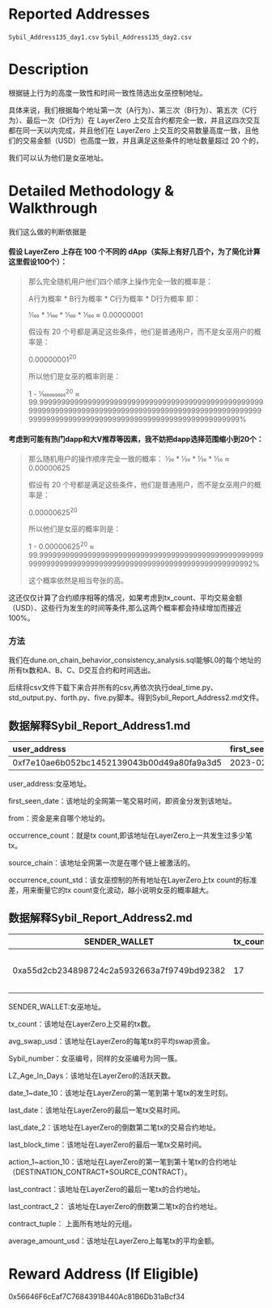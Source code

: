 # Reported Addresses

`Sybil_Address135_day1.csv`
`Sybil_Address135_day2.csv`
# Description
根据链上行为的高度一致性和时间一致性筛选出女巫控制地址。

具体来说，我们根据每个地址第一次（A行为）、第三次（B行为）、第五次（C行为）、最后一次（D行为）在 LayerZero 上交互合约都完全一致，并且这四次交互都在同一天以内完成，并且他们在 LayerZero 上交互的交易数量高度一致，且他们的交易金额（USD）也高度一致，并且满足这些条件的地址数量超过 20 个的，

我们可以认为他们是女巫地址。

# Detailed Methodology & Walkthrough
我们这么做的判断依据是
#### 假设 LayerZero 上存在 100 个不同的 dApp（实际上有好几百个，为了简化计算这里假设100个）：
<blockquote>



那么完全随机用户他们四个顺序上操作完全一致的概率是：

A行为概率 * B行为概率 * C行为概率 * D行为概率  即：

1&frasl;100 * 1&frasl;100 * 1&frasl;100 * 1&frasl;100 ≈ 0.00000001

假设有 20 个号都是满足这些条件，他们是普通用户，而不是女巫用户的概率是：

0.00000001<sup>20</sup>

所以他们是女巫的概率则是：

1 - 1&frasl;100000000<sup>20</sup> ≈ 99.99999999999999999999999999999999999999999999999999999999999999999999999999999999999999999999999999999999999999999999999999999999999999999999999999999999%


</blockquote>

#### 考虑到可能有热门dapp和大V推荐等因素，我不妨把dapp选择范围缩小到20个：

<blockquote>
那么随机用户的操作顺序完全一致的概率：
1&frasl;20 * 1&frasl;20 * 1&frasl;20 * 1&frasl;20 ≈ 0.00000625

假设有 20 个号都是满足这些条件，他们是普通用户，而不是女巫用户的概率是：

0.00000625<sup>20</sup>

所以他们是女巫的概率则是：

1 - 0.00000625<sup>20</sup> ≈ 99.999999999999999999999999999999999999999999999999999999999999999999999999999999999999999999999999999992%

这个概率依然是相当夸张的高。
</blockquote>

这还仅仅计算了合约顺序相等的情况，如果考虑到tx_count、平均交易金额（USD）、这些行为发生的时间等条件,那么这两个概率都会持续增加而接近 100%。

### 方法
我们在dune.on_chain_behavior_consistency_analysis.sql能够L0的每个地址的所有tx数和A、B、C、D交互合约和时间选出。

后续将csv文件下载下来合并所有的csv,再依次执行deal_time.py、std_output.py、forth.py、five.py脚本。得到Sybil_Report_Address2.md文件。

## 数据解释Sybil_Report_Address1.md
| user_address                               | first_seen_date   | from                                       |   occurrence_count | source_chain   |   occurrence_count_std |
|:-------------------------------------------|:------------------|:-------------------------------------------|-------------------:|:---------------|-----------------------:|
| 0xf7e10ae6b052bc1452139043b00d49a80fa9a3d5 | 2023-02-21        | 0x192553385d46bc946a35c0870c876cee52881c08 |                 24 | arbitrum       |               3.91064  |



user_address:女巫地址。

first_seen_date：该地址的全网第一笔交易时间，即资金分发到该地址。

from：资金是来自哪个地址的。

occurrence_count：就是tx count,即该地址在LayerZero上一共发生过多少笔tx。

source_chain：该地址全网第一次是在哪个链上被激活的。

occurrence_count_std：该女巫控制的所有地址在LayerZero上tx count的标准差，用来衡量它的tx count变化波动，越小说明女巫的概率越大。

## 数据解释Sybil_Report_Address2.md
| SENDER_WALLET | tx_count | avg_swap_usd | Sybil_number | LZ_Age_In_Days | Activate_Date | date_1 | date_2 | date_3 | date_4 | date_5 | date_6 | date_7 | date_8 | date_9 | date_10 | last_date | last_date_2 | action_1 | action_2 | action_3 | action_4 | action_5 | action_6 | action_7 | action_8 | action_9 | action_10 | last_contract | last_contract_2 | contract_tuple |
| --- | --- | --- | --- | --- | --- | --- | --- | --- | --- | --- | --- | --- | --- | --- | --- | --- | --- | --- | --- | --- | --- | --- | --- | --- | --- | --- | --- | --- | --- | --- |
| 0xa55d2cb234898724c2a5932663a7f9749bd92382 | 17 | 97.98357055611766 | 24 | 9 | 2024-01-31 | 2024-01-31 | 2024-02-25 | 2024-03-24 | 2024-04-19 | 2024-04-19 | 2024-04-20 | 2024-04-20 | 2024-04-20 | 2024-04-21 | 2024-04-24 | 2024-04-28 | 2024-04-28 | 0x0000049f63ef0d60abe49fdd8bebfa5a68822222+0x0000049f63ef0d60abe49fdd8bebfa5a68822222 | 0x0000049f63ef0d60abe49fdd8bebfa5a68822222+0x0000049f63ef0d60abe49fdd8bebfa5a68822222 | 0x0000049f63ef0d60abe49fdd8bebfa5a68822222+0x0000049f63ef0d60abe49fdd8bebfa5a68822222 | 0x352d8275aae3e0c2404d9f68f6cee084b5beb3dd+0x701a95707a0290ac8b90b3719e8ee5b210360883 | 0xaf54be5b6eec24d6bfacf1cce4eaf680a8239398+0x352d8275aae3e0c2404d9f68f6cee084b5beb3dd | 0x0000049f63ef0d60abe49fdd8bebfa5a68822222+0x042002711e4d7a7fc486742a85dbf096beeb0420 | 0x0000049f63ef0d60abe49fdd8bebfa5a68822222+0x0000049f63ef0d60abe49fdd8bebfa5a68822222 | 0x701a95707a0290ac8b90b3719e8ee5b210360883+0xaf54be5b6eec24d6bfacf1cce4eaf680a8239398 | 0x222228060e7efbb1d78bb5d454581910e3922222+0x222228060e7efbb1d78bb5d454581910e3922222 | 0x0000049f63ef0d60abe49fdd8bebfa5a68822222+0x0000049f63ef0d60abe49fdd8bebfa5a68822222 | 0x29d096cd18c0da7500295f082da73316d704031a+0xa4218e1f39da4aadac971066458db56e901bcbde | 0xa4218e1f39da4aadac971066458db56e901bcbde+0x29d096cd18c0da7500295f082da73316d704031a | ('0x0000049f63ef0d60abe49fdd8bebfa5a68822222+0x0000049f63ef0d60abe49fdd8bebfa5a68822222', '0x0000049f63ef0d60abe49fdd8bebfa5a68822222+0x0000049f63ef0d60abe49fdd8bebfa5a68822222', '0xaf54be5b6eec24d6bfacf1cce4eaf680a8239398+0x352d8275aae3e0c2404d9f68f6cee084b5beb3dd', '0x29d096cd18c0da7500295f082da73316d704031a+0xa4218e1f39da4aadac971066458db56e901bcbde') |




SENDER_WALLET:女巫地址。

tx_count：该地址在LayerZero上交易的tx数。

avg_swap_usd：该地址在LayerZero的每笔tx的平均swap资金。

Sybil_number：女巫编号，同样的女巫编号为同一簇。

LZ_Age_In_Days：该地址在LayerZero的活跃天数。

date_1~date_10：该地址在LayerZero的第一笔到第十笔tx的发生时刻。

last_date：该地址在LayerZero的最后一笔tx交易时间。

last_date_2：该地址在LayerZero的倒数第二笔tx的交易合约地址。

last_block_time：该地址在LayerZero的最后一笔tx交易时间。

action_1~action_10：该地址在LayerZero的第一笔到第十笔tx的合约地址（DESTINATION_CONTRACT+SOURCE_CONTRACT）。

last_contract：该地址在LayerZero的最后一笔tx的合约地址。

last_contract_2： 该地址在LayerZero的倒数第二笔tx的合约地址。

contract_tuple： 上面所有地址的元组。

average_amount_usd：该地址在LayerZero上每笔tx的平均金额。
# Reward Address (If Eligible)
0x56646F6cEaf7C7684391B440Ac81B6Db31aBcf34
